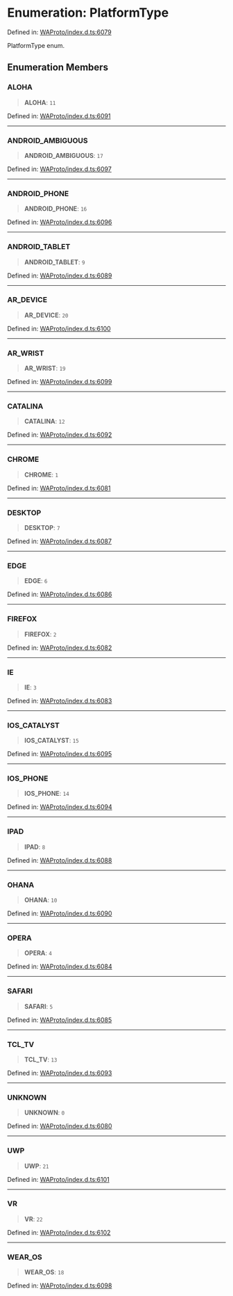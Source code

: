 # Enumeration: PlatformType

Defined in: [WAProto/index.d.ts:6079](https://github.com/Riders004/Tv/blob/3d6aaf6f3efb499dc9d0ca82bb24083bb45a8478/WAProto/index.d.ts#L6079)

PlatformType enum.

## Enumeration Members

### ALOHA

> **ALOHA**: `11`

Defined in: [WAProto/index.d.ts:6091](https://github.com/Riders004/Tv/blob/3d6aaf6f3efb499dc9d0ca82bb24083bb45a8478/WAProto/index.d.ts#L6091)

***

### ANDROID\_AMBIGUOUS

> **ANDROID\_AMBIGUOUS**: `17`

Defined in: [WAProto/index.d.ts:6097](https://github.com/Riders004/Tv/blob/3d6aaf6f3efb499dc9d0ca82bb24083bb45a8478/WAProto/index.d.ts#L6097)

***

### ANDROID\_PHONE

> **ANDROID\_PHONE**: `16`

Defined in: [WAProto/index.d.ts:6096](https://github.com/Riders004/Tv/blob/3d6aaf6f3efb499dc9d0ca82bb24083bb45a8478/WAProto/index.d.ts#L6096)

***

### ANDROID\_TABLET

> **ANDROID\_TABLET**: `9`

Defined in: [WAProto/index.d.ts:6089](https://github.com/Riders004/Tv/blob/3d6aaf6f3efb499dc9d0ca82bb24083bb45a8478/WAProto/index.d.ts#L6089)

***

### AR\_DEVICE

> **AR\_DEVICE**: `20`

Defined in: [WAProto/index.d.ts:6100](https://github.com/Riders004/Tv/blob/3d6aaf6f3efb499dc9d0ca82bb24083bb45a8478/WAProto/index.d.ts#L6100)

***

### AR\_WRIST

> **AR\_WRIST**: `19`

Defined in: [WAProto/index.d.ts:6099](https://github.com/Riders004/Tv/blob/3d6aaf6f3efb499dc9d0ca82bb24083bb45a8478/WAProto/index.d.ts#L6099)

***

### CATALINA

> **CATALINA**: `12`

Defined in: [WAProto/index.d.ts:6092](https://github.com/Riders004/Tv/blob/3d6aaf6f3efb499dc9d0ca82bb24083bb45a8478/WAProto/index.d.ts#L6092)

***

### CHROME

> **CHROME**: `1`

Defined in: [WAProto/index.d.ts:6081](https://github.com/Riders004/Tv/blob/3d6aaf6f3efb499dc9d0ca82bb24083bb45a8478/WAProto/index.d.ts#L6081)

***

### DESKTOP

> **DESKTOP**: `7`

Defined in: [WAProto/index.d.ts:6087](https://github.com/Riders004/Tv/blob/3d6aaf6f3efb499dc9d0ca82bb24083bb45a8478/WAProto/index.d.ts#L6087)

***

### EDGE

> **EDGE**: `6`

Defined in: [WAProto/index.d.ts:6086](https://github.com/Riders004/Tv/blob/3d6aaf6f3efb499dc9d0ca82bb24083bb45a8478/WAProto/index.d.ts#L6086)

***

### FIREFOX

> **FIREFOX**: `2`

Defined in: [WAProto/index.d.ts:6082](https://github.com/Riders004/Tv/blob/3d6aaf6f3efb499dc9d0ca82bb24083bb45a8478/WAProto/index.d.ts#L6082)

***

### IE

> **IE**: `3`

Defined in: [WAProto/index.d.ts:6083](https://github.com/Riders004/Tv/blob/3d6aaf6f3efb499dc9d0ca82bb24083bb45a8478/WAProto/index.d.ts#L6083)

***

### IOS\_CATALYST

> **IOS\_CATALYST**: `15`

Defined in: [WAProto/index.d.ts:6095](https://github.com/Riders004/Tv/blob/3d6aaf6f3efb499dc9d0ca82bb24083bb45a8478/WAProto/index.d.ts#L6095)

***

### IOS\_PHONE

> **IOS\_PHONE**: `14`

Defined in: [WAProto/index.d.ts:6094](https://github.com/Riders004/Tv/blob/3d6aaf6f3efb499dc9d0ca82bb24083bb45a8478/WAProto/index.d.ts#L6094)

***

### IPAD

> **IPAD**: `8`

Defined in: [WAProto/index.d.ts:6088](https://github.com/Riders004/Tv/blob/3d6aaf6f3efb499dc9d0ca82bb24083bb45a8478/WAProto/index.d.ts#L6088)

***

### OHANA

> **OHANA**: `10`

Defined in: [WAProto/index.d.ts:6090](https://github.com/Riders004/Tv/blob/3d6aaf6f3efb499dc9d0ca82bb24083bb45a8478/WAProto/index.d.ts#L6090)

***

### OPERA

> **OPERA**: `4`

Defined in: [WAProto/index.d.ts:6084](https://github.com/Riders004/Tv/blob/3d6aaf6f3efb499dc9d0ca82bb24083bb45a8478/WAProto/index.d.ts#L6084)

***

### SAFARI

> **SAFARI**: `5`

Defined in: [WAProto/index.d.ts:6085](https://github.com/Riders004/Tv/blob/3d6aaf6f3efb499dc9d0ca82bb24083bb45a8478/WAProto/index.d.ts#L6085)

***

### TCL\_TV

> **TCL\_TV**: `13`

Defined in: [WAProto/index.d.ts:6093](https://github.com/Riders004/Tv/blob/3d6aaf6f3efb499dc9d0ca82bb24083bb45a8478/WAProto/index.d.ts#L6093)

***

### UNKNOWN

> **UNKNOWN**: `0`

Defined in: [WAProto/index.d.ts:6080](https://github.com/Riders004/Tv/blob/3d6aaf6f3efb499dc9d0ca82bb24083bb45a8478/WAProto/index.d.ts#L6080)

***

### UWP

> **UWP**: `21`

Defined in: [WAProto/index.d.ts:6101](https://github.com/Riders004/Tv/blob/3d6aaf6f3efb499dc9d0ca82bb24083bb45a8478/WAProto/index.d.ts#L6101)

***

### VR

> **VR**: `22`

Defined in: [WAProto/index.d.ts:6102](https://github.com/Riders004/Tv/blob/3d6aaf6f3efb499dc9d0ca82bb24083bb45a8478/WAProto/index.d.ts#L6102)

***

### WEAR\_OS

> **WEAR\_OS**: `18`

Defined in: [WAProto/index.d.ts:6098](https://github.com/Riders004/Tv/blob/3d6aaf6f3efb499dc9d0ca82bb24083bb45a8478/WAProto/index.d.ts#L6098)
